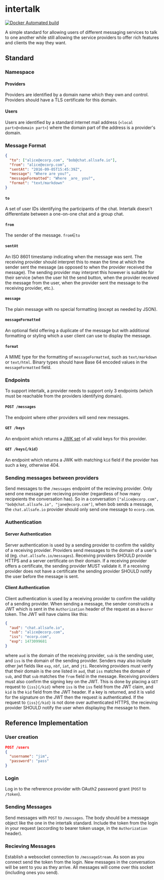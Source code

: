 # intertalk

[![Docker Automated build](https://img.shields.io/docker/automated/blackdoor/intertalk.svg?maxAge=2592000)](https://hub.docker.com/r/blackdoor/intertalk/)

A simple standard for allowing users of different messaging services to talk to 
one another while still allowing the service providers to offer rich features and 
clients the way they want.

## Standard

### Namespace

#### Providers

Providers are identified by a domain name which they own and control. Providers 
should have a TLS certificate for this domain.

#### Users

Users are identified by a standard internet mail address (`<local part>@<domain part>`) 
where the domain part of the address is a provider's domain.

### Message Format

```json
{
  "to": ["alice@ecorp.com", "bob@chat.allsafe.io"],
  "from": "alice@ecorp.com",
  "sentAt": "2016-09-05T15:45:39Z",
  "message": "Where are you?",
  "messageFormatted": "Where _are_ you?",
  "format": "text/markdown"
}
```

#### `to`

A set of user IDs identifying the participants of the chat. Intertalk doesn't 
differentiate between a one-on-one chat and a group chat. 

#### `from`

The sender of the message. `from`∈`to`

#### `sentAt`

An ISO 8601 timestamp indicating when the message was sent. The receiving provider 
should interpret this to mean the time at which the sender sent the message (as 
opposed to when the provider received the message). The sending provider may 
interpret this however is suitable for their service (when the user hit the send 
button, when the provider received the message from the user, when the provider 
sent the message to the receiving provider, etc.).

#### `message`

The plain message with no special formatting (except as needed by JSON).

#### `messageFormatted`

An optional field offering a duplicate of the message but with additional formatting 
or styling which a user client can use to display the message.

#### `format`

A MIME type for the formatting of `messageFormatted`, such as `text/markdown` or 
`text/html`. Binary types should have Base 64 encoded values in the `messageFormatted`
field.

### Endpoints

To support intertalk, a provider needs to support only 3 endpoints (which must 
be reachable from the providers identifying domain).

#### `POST /messages`

The endpoint where other providers will send new messages.

#### `GET /keys`

An endpoint which returns a [JWK set](https://tools.ietf.org/html/rfc7517#section-5) 
of all valid keys for this provider.

#### `GET /keys{/kid}`

An endpoint which returns a JWK with matching `kid` field if the provider has such a key,
otherwise 404.

### Sending messages between providers

Send messages to the `/messages` endpoint of the recieving provider. Only send one message per recieving provider (regardless of how many recipeients the conversation has). So in a conversation `["alice@ecorp.com", "bob@chat.allsafe.io", "jane@ecorp.com"]`, when bob sends a message, the `chat.allsafe.io` provider should only send one message to `ecorp.com`.

### Authentication

#### Server Authentication

Server authentication is used by a sending provider to confirm the validity of a 
receiving provider.
Providers send messages to the domain of a user's id (eg. `chat.allsafe.io/messages`).
Receiving providers SHOULD provide HTTPS and a server certificate on their domain.
If a receiving provider offers a certificate, the sending provider MUST validate it.
If a receiving provider does not have a certificate the sending provider SHOULD 
notify the user before the message is sent.

#### Client Authentication

Client authentication is used by a receiving provider to confirm the validity of a 
sending provider. 
When sending a message, the sender constructs a JWT which is sent in the 
`Authorization` header of the request as a `Bearer` token.
The JWT will have claims like this:

```json
{
  "aud": "chat.allsafe.io",
  "sub": "alice@ecorp.com",
  "iss": "ecorp.com",
  "exp": 1473099681
}
```

where `aud` is the domain of the receiving provider, `sub` is the sending user, 
and `iss` is the domain of the sending provider. Senders may also include other 
jwt fields like `exp`, `nbf`, `iat`, and `jti`. Receiving providers must verify 
that their domain is the one listed in `aud`, that `iss` matches the domain of `sub`,
and that `sub` matches the `from` field in the message. Receiving providers must 
also confirm the signing key on the JWT. This is done by placing a `GET` request to 
`{iss}{/kid}` where `iss` is the `iss` field from the JWT claim, and `kid` is the 
`kid` field from the JWT header. If a key is returned, and it is valid for the 
signature on the JWT then the request is authenticated. If the request to `{iss}{/kid}`
is not done over authenticated HTTPS, the recieving provider SHOULD notify the 
user when displaying the message to them.

## Reference Implementation

### User creation
```json
POST /users
{
  "username": "jim",
  "password": "pass"
}
```

### Login

Log in to the refrerence provider with OAuth2 password grant (`POST` to `/token`).

### Sending Messages

Send messages with `POST` to `/messages`. The body should be a message object like the one in the intertalk standard. Include the token from the login in your request (according to bearer token usage, in the `Authorization` header).

### Recieving Messages

Establish a websocket connection to `/messageStream`. As soon as you connect send the token from the login. New messages in the conversation will be sent to you as they arrive. All messages will come over this socket (including ones you send).
